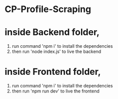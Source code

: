 # CP-Profile-Scraping
# inside Backend folder, 
1. run command 'npm i' to install the dependencies
2. then run 'node index.js' to live the backend
# inside Frontend folder,
1. run command 'npm i' to install the dependencies
2. then run 'npm run dev' to live the frontend
